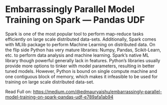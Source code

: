 # Embarrassingly Parallel Model Training on Spark — Pandas UDF

Spark is one of the most popular tool to perform map-reduce tasks efficiently on large scale distributed data-sets. Additionally, Spark comes with MLlib package to perform Machine Learning on distributed data. On the flip side Python has very mature libraries: Numpy, Pandas, Scikit-Learn, etc. to perform data analysis and machine learning.
Spark’s native ML library though powerful generally lack in features. Python’s libraries usually provide more options to tinker with model parameters, resulting in better tuned models. However, Python is bound on single compute machine and one contiguous block of memory, which makes it infeasible to be used for training on large scale distributed data-set.

Read Full on: https://medium.com/@edmauryaishu/embarrassingly-parallel-model-training-on-spark-pandas-udf-e789afa1ab94
